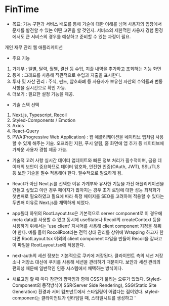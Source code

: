# FinTime

- 목표: 기능 구현과 서비스 배포를 통해 기술에 대한 이해를 넘어 사용자의 입장에서 문제를 발견할 수 있는 어떤 고민을 할 것인지.
  서비스의 제한적인 사용자 경험 환경에서도 큰 서비스의 경우를 예상하고 준비할 수 있는 과정이 필요.

개인 재무 관리 웹 애플리케이션

- 주요 기능

1. 가계부 :
   일별, 달력, 월별, 결산 등 수입, 지출 내역을 추가하고 조회하는 기능 화면
2. 통계 :
   그래프를 사용해 직관적으로 수입과 지출을 표시한다.
3. 투자 및 자산 관리 :
   주식, 펀드, 암호화폐 등 사용자가 보유한 자산의 수익률과 변동 사항을 실시간으로 확인 가능.
4. 더보기 :
   필요한 설정 기능을 제공.

- 기술 스택 선택

1. Next.js, Typescript, Recoil
2. Styled-Components / Emotion
3. Axios
4. React-Query
5. PWA(Progressive Web Application) : 웹 애플리케이션을 네이티브 앱처럼 사용할 수 있게
   해주는 기술. 오프라인 지원, 푸시 알림, 홈 화면에 앱 추가 등 네이티브에 가까운 사용자 경험 제공 가능.

- 기술적 고려 사항
  실시간 데이터 업데이트와 빠른 정보 처리가 필수적이며, 금융 데이터의 보안이 중요하므로 데이터 암호화, 안전한 인증(OAuth, JWT), SSL/TLS 등 보안 기술을 필수 적용해야 한다.
  필수적으로 필요하게 됨.

- React가 아닌 Next.js를 선택한 이유
  가계부와 유사한 기능을 가진 애플리케이션을 만들고 싶었고 이런 경우 페이지가 많아지는 경우 초기 로딩에 대한 성능 최적화가 첫번째로 필요하였고 필요에 따라 특정 페이지를 SEO를 고려하여
  적용할 수 있다는 두번째 이유로 Next.js를 채택하게 되었다.

- app폴더 하위의 RootLayout.tsx은 기본적으로 server component로 이 경우에 meta data를 사용할 수 있고 동시에 useState나 Recoil의 createContext 등을 사용하기 위해서는 'use client' 지시어를 사용해 client component 지정을 해줘야 한다. 예를 들어 RocoilRoot라는 전역 상태 관리를 상위에 Wrapping 하고자 한다면 RootLayout.tsx 이외의 client component 파일을 만들어 Recoil을 감싸고 이 파일을 RootLayout.tsx에 적용한다.

- next-auth의 세션 정보는 기본적으로 쿠키에 저장된다. 클라이언트 측의 세션 저장소나 저장소 대신에 쿠키를 사용해 세션을 관리하기 때문이다. 보안과 세션 관리의 편의성 때문에 일반적인 인증 시스템에서 채택하는 방식이다.

- 새로고침 할 때 마다 잠깐의 깜빡임과 함께 CSS가 풀리는 오류가 있었다.
  Styled-Component의 동작방식이 SSR(Server Side Rendering), SSG(Static Site Generation) 환경과 서버 컴포넌트에서 스타일링이 어렵다는 점이었다.
  styled-component는 클라이언트가 런타임일 때, 스타일시트를 생성하고 '<style/>' 요소로 DOM에 주입한다. 프로젝트가 실행 중일 때 DOM요소에 주입되는 것이다. 서버사이드에서 동작하게 된다면 서버에서 HTML이 생성되고 style은 클라이언트 런타임 때 생성되고 주입되므로 잠깐의 시간동안 깜빡임이 존재하는 것이다.

- 브라우저에서 JWT Verification Error: JsonWebTokenError: jwt malformed 에러가 발생하는 이유는, NextAuth에서 기본적으로 생성된 암호화된(Encrypted) 세션 토큰을 직접 jwt.verify()로 검증할 수 없기 때문이다. NextAuth는 next-auth.session-token이라는 암호화된 토큰을 사용한다. 이 토큰은 JWT가 아닌 JWE(JSON Web Encryption) 형식으로, 암호화가 적용되어 있으며 jsonwebtoken 라이브러리로는 직접 검증할 수 없다.

- 서버 컴포넌트의 fetch data를 props를 통해 클라이언트 컴포넌트로 넘겨주려 할 때 data에 undefined가 나타나 이 문제를 해결하는데 오랜 시간이 걸렸으나 해결할 수 있던 방법은 서버 컴포넌트는 layout.tsx, 클라이언트는 page.tsx 파일을 사용해야 한다. 반대로 사용하고 있었던 것...

- 추가 데이터 요청시 SSR 방식 고민 : 네트워크 비용과 서버 부하 증가, 응답 대기 시간에 따라 사용자 경험 우려

  > 서버 컴포넌트에서 초기 데이터를 로드하고, 클라이언트 컴포넌트에서 URL 쿼리 파라미터의 변경을 감지하여 추가 데이터를 갱신하는 방식으로 사용.

- Prisma에서는 데이터 조회 후 필요한 계산과 그룹화를 JavaScript로 처리한다. Prisma 자체는 데이터베이스 레벨에서의 그룹화, 집계 쿼리를 지원하지만, 복잡한 로직은 데이터베이스 쿼리 후 JavaScript에서 수행하는 편이 더 유연하다.
